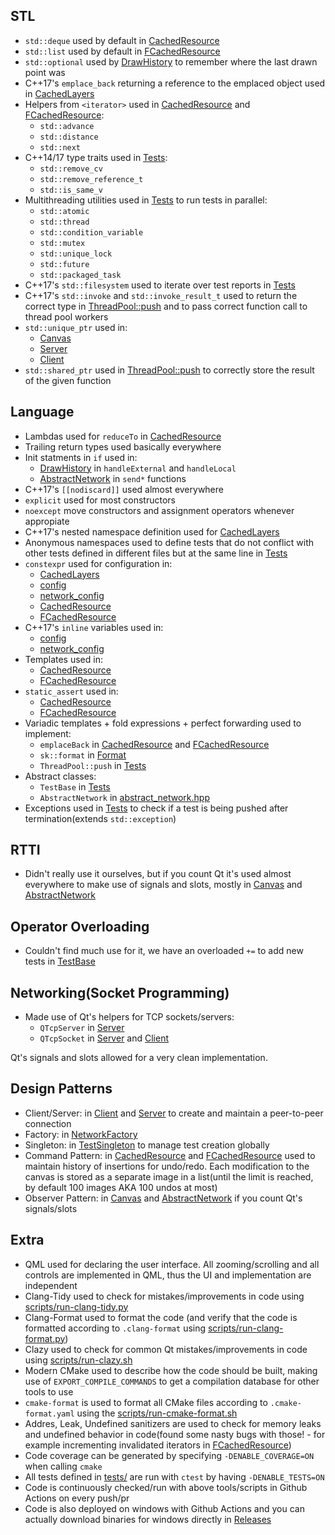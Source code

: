 ## STL
* `std::deque` used by default in [CachedResource][cached_resource_deque]
* `std::list` used by default in [FCachedResource][fcached_resource_list]
* `std::optional` used by [DrawHistory][draw_history_hpp_optional] to remember where the last drawn point was
* C++17's `emplace_back` returning a reference to the emplaced object used in [CachedLayers][draw_history_cpp_emplace_back_ref]
* Helpers from `<iterator>` used in [CachedResource][cached_resource_std_distance] and [FCachedResource][fcached_resource_std_next]:
    - `std::advance`
    - `std::distance`
    - `std::next`
* C++14/17 type traits used in [Tests][test_helper_type_traits]:
    - `std::remove_cv`
    - `std::remove_reference_t`
    - `std::is_same_v`
* Multithreading utilities used in [Tests][test_helper_thread_pool] to run tests in parallel:
    - `std::atomic`
    - `std::thread`
    - `std::condition_variable`
    - `std::mutex`
    - `std::unique_lock`
    - `std::future`
    - `std::packaged_task`
* C++17's `std::filesystem` used to iterate over test reports in [Tests][test_helper_filesystem]
* C++17's `std::invoke` and `std::invoke_result_t` used to return the correct type in [ThreadPool::push][test_helper_thread_pool_push] and to pass correct function call to thread pool workers
* `std::unique_ptr` used in:
    - [Canvas][canvas_hpp_unique_ptr]
    - [Server][server_hpp_unique_ptr]
    - [Client][client_hpp_unique_ptr]
* `std::shared_ptr` used in [ThreadPool::push][test_helper_thread_pool_push] to correctly store the result of the given function

## Language
* Lambdas used for `reduceTo` in [CachedResource][cached_resource_reduce_to]
* Trailing return types used basically everywhere
* Init statments in `if` used in:
    - [DrawHistory][draw_history_cpp_init_if] in `handleExternal` and `handleLocal`
    - [AbstractNetwork][abstract_network_cpp_send] in `send*` functions
* C++17's `[[nodiscard]]` used almost everywhere
* `explicit` used for most constructors
* `noexcept` move constructors and assignment operators whenever appropiate
* C++17's nested namespace definition used for [CachedLayers][draw_history_hpp_nested_ns]
* Anonymous namespaces used to define tests that do not conflict with other tests defined in different files but at the same line in [Tests][test_helper_anon_ns]
* `constexpr` used for configuration in:
    - [CachedLayers][draw_history_hpp_constexpr]
    - [config][canvas_config_inline_constexpr]
    - [network\_config][network_config_inline_constexpr]
    - [CachedResource][cached_resource_constexpr]
    - [FCachedResource][fcached_resource_constexpr]
* C++17's `inline` variables used in:
    - [config][canvas_config_inline_constexpr]
    - [network\_config][network_config_inline_constexpr]
* Templates used in:
    - [CachedResource][cached_resource_template]
    - [FCachedResource][fcached_resource_template]
* `static_assert` used in:
    - [CachedResource][cached_resource_static_assert]
    - [FCachedResource][fcached_resource_static_assert]
* Variadic templates + fold expressions + perfect forwarding used to implement:
    - `emplaceBack` in [CachedResource][cached_resource_emplace_back] and [FCachedResource][fcached_resource_emplace_back]
    - `sk::format` in [Format][format_hpp]
    - `ThreadPool::push` in [Tests][test_helper_thread_pool_push]
* Abstract classes:
    - `TestBase` in [Tests][test_base]
    - `AbstractNetwork` in [abstract\_network.hpp][abstract_network_class]
* Exceptions used in [Tests][test_helper_thread_pool_push] to check if a test is being pushed after termination(extends `std::exception`)

## RTTI
* Didn't really use it ourselves, but if you count Qt it's used almost everywhere to make use of signals and slots, mostly in [Canvas][canvas_hpp_slots] and [AbstractNetwork][abstract_network_signals]

## Operator Overloading
* Couldn't find much use for it, we have an overloaded `+=` to add new tests in [TestBase][test_pluseq]

## Networking(Socket Programming)
* Made use of Qt's helpers for TCP sockets/servers:
    - `QTcpServer` in [Server][server_tcp_server]
    - `QTcpSocket` in [Server][server_tcp_server] and [Client][client_tcp_socket]

Qt's signals and slots allowed for a very clean implementation.

## Design Patterns
* Client/Server: in [Client][client_hpp] and [Server][server_hpp] to create and maintain a peer-to-peer connection
* Factory: in [NetworkFactory][network_factory]
* Singleton: in [TestSingleton][test_singleton] to manage test creation globally
* Command Pattern: in [CachedResource][cached_resource] and [FCachedResource][fcached_resource] used to maintain history of insertions for undo/redo. Each modification to the canvas is stored as a separate image in a list(until the limit is reached, by default 100 images AKA 100 undos at most)
* Observer Pattern: in [Canvas][canvas_hpp_slots] and [AbstractNetwork][abstract_network_signals] if you count Qt's signals/slots

## Extra
* QML used for declaring the user interface. All zooming/scrolling and all controls are implemented in QML, thus the UI and implementation are independent
* Clang-Tidy used to check for mistakes/improvements in code using [scripts/run-clang-tidy.py][script_run_clang_tidy]
* Clang-Format used to format the code (and verify that the code is formatted according to `.clang-format` using [scripts/run-clang-format.py][script_run_clang_format])
* Clazy used to check for common Qt mistakes/improvements in code using [scripts/run-clazy.sh][script_run_clazy]
* Modern CMake used to describe how the code should be built, making use of `EXPORT_COMPILE_COMMANDS` to get a compilation database for other tools to use
* `cmake-format` is used to format all CMake files according to `.cmake-format.yaml` using the [scripts/run-cmake-format.sh][script_run_cmake_format]
* Addres, Leak, Undefined sanitizers are used to check for memory leaks and undefined behavior in code(found some nasty bugs with those! - for example incrementing invalidated iterators in [FCachedResource][fcached_resource])
* Code coverage can be generated by specifying `-DENABLE_COVERAGE=ON` when calling `cmake`
* All tests defined in [tests/][tests_folder] are run with `ctest` by having `-DENABLE_TESTS=ON`
* Code is continuously checked/run with above tools/scripts in Github Actions on every push/pr
* Code is also deployed on windows with Github Actions and you can actually download binaries for windows directly in [Releases][releases]

[cached_resource]: https://github.com/AlexandruIca/Skribble/blob/develop/src/cached_resource.hpp
[fcached_resource]: https://github.com/AlexandruIca/Skribble/blob/develop/src/fixed_cached_resource.hpp
[draw_history_hpp]: https://github.com/AlexandruIca/Skribble/blob/develop/src/draw_history.hpp
[draw_history_cpp]: https://github.com/AlexandruIca/Skribble/blob/develop/src/draw_history.cpp
[test_helper]: https://github.com/AlexandruIca/Skribble/blob/develop/tests/helper/test.hpp
[canvas_config]: https://github.com/AlexandruIca/Skribble/blob/develop/src/canvas_config.hpp
[network_config]: https://github.com/AlexandruIca/Skribble/blob/develop/src/network_config.hpp
[network_factory]: https://github.com/AlexandruIca/Skribble/blob/develop/src/network_factory.cpp
[format]: https://github.com/AlexandruIca/Skribble/blob/develop/src/format.hpp
[canvas_hpp]: https://github.com/AlexandruIca/Skribble/blob/develop/src/canvas.hpp
[script_run_clang_tidy]: https://github.com/AlexandruIca/Skribble/blob/develop/scripts/run-clang-tidy.py
[script_run_clang_format]: https://github.com/AlexandruIca/Skribble/blob/develop/scripts/run-clang-format.py
[script_run_clazy]: https://github.com/AlexandruIca/Skribble/blob/develop/scripts/run-clazy.sh
[script_run_cmake_format]: https://github.com/AlexandruIca/Skribble/blob/develop/scripts/run-cmake-format.sh
[tests_folder]: https://github.com/AlexandruIca/Skribble/blob/develop/tests
[abstract_network_hpp]: https://github.com/AlexandruIca/Skribble/blob/master/src/abstract_network.hpp
[abstract_network_cpp]: https://github.com/AlexandruIca/Skribble/blob/master/src/abstract_network.cpp
[server_hpp]: https://github.com/AlexandruIca/Skribble/blob/master/src/server.hpp
[server_cpp]: https://github.com/AlexandruIca/Skribble/blob/master/src/server.cpp
[client_hpp]: https://github.com/AlexandruIca/Skribble/blob/master/src/client.hpp
[client_cpp]: https://github.com/AlexandruIca/Skribble/blob/master/src/client.cpp
[releases]: https://github.com/AlexandruIca/Skribble/releases

[cached_resource_deque]: https://github.com/AlexandruIca/Skribble/blob/498a8cc0285f4adcf041773ea74738ab49d55cc6/src/cached_resource.hpp#L17
[fcached_resource_list]: https://github.com/AlexandruIca/Skribble/blob/498a8cc0285f4adcf041773ea74738ab49d55cc6/src/fixed_cached_resource.hpp#L17
[draw_history_hpp_optional]: https://github.com/AlexandruIca/Skribble/blob/498a8cc0285f4adcf041773ea74738ab49d55cc6/src/draw_history.hpp#L94
[draw_history_cpp_emplace_back_ref]: https://github.com/AlexandruIca/Skribble/blob/498a8cc0285f4adcf041773ea74738ab49d55cc6/src/draw_history.cpp#L136
[cached_resource_std_distance]: https://github.com/AlexandruIca/Skribble/blob/498a8cc0285f4adcf041773ea74738ab49d55cc6/src/cached_resource.hpp#L69
[fcached_resource_std_next]: https://github.com/AlexandruIca/Skribble/blob/498a8cc0285f4adcf041773ea74738ab49d55cc6/src/fixed_cached_resource.hpp#L59
[test_helper_type_traits]: https://github.com/AlexandruIca/Skribble/blob/498a8cc0285f4adcf041773ea74738ab49d55cc6/tests/helper/test.hpp#L46
[test_helper_thread_pool]: https://github.com/AlexandruIca/Skribble/blob/498a8cc0285f4adcf041773ea74738ab49d55cc6/tests/helper/test.hpp#L168
[test_helper_filesystem]: https://github.com/AlexandruIca/Skribble/blob/498a8cc0285f4adcf041773ea74738ab49d55cc6/tests/helper/test.hpp#L348
[test_helper_thread_pool_push]: https://github.com/AlexandruIca/Skribble/blob/498a8cc0285f4adcf041773ea74738ab49d55cc6/tests/helper/test.hpp#L227
[canvas_hpp_unique_ptr]: https://github.com/AlexandruIca/Skribble/blob/498a8cc0285f4adcf041773ea74738ab49d55cc6/src/canvas.hpp#L26
[server_hpp_unique_ptr]: https://github.com/AlexandruIca/Skribble/blob/498a8cc0285f4adcf041773ea74738ab49d55cc6/src/server.hpp#L17
[client_hpp_unique_ptr]: https://github.com/AlexandruIca/Skribble/blob/498a8cc0285f4adcf041773ea74738ab49d55cc6/src/client.hpp#L17
[cached_resource_reduce_to]: https://github.com/AlexandruIca/Skribble/blob/498a8cc0285f4adcf041773ea74738ab49d55cc6/src/cached_resource.hpp#L171
[draw_history_cpp_init_if]: https://github.com/AlexandruIca/Skribble/blob/498a8cc0285f4adcf041773ea74738ab49d55cc6/src/draw_history.cpp#L124
[abstract_network_cpp_send]: https://github.com/AlexandruIca/Skribble/blob/498a8cc0285f4adcf041773ea74738ab49d55cc6/src/abstract_network.cpp#L27
[draw_history_hpp_nested_ns]: https://github.com/AlexandruIca/Skribble/blob/498a8cc0285f4adcf041773ea74738ab49d55cc6/src/draw_history.hpp#L20
[test_helper_anon_ns]: https://github.com/AlexandruIca/Skribble/blob/498a8cc0285f4adcf041773ea74738ab49d55cc6/tests/helper/test.hpp#L99
[draw_history_hpp_constexpr]: https://github.com/AlexandruIca/Skribble/blob/498a8cc0285f4adcf041773ea74738ab49d55cc6/src/draw_history.hpp#L32
[canvas_config_inline_constexpr]: https://github.com/AlexandruIca/Skribble/blob/498a8cc0285f4adcf041773ea74738ab49d55cc6/src/canvas_config.hpp#L7
[network_config_inline_constexpr]: https://github.com/AlexandruIca/Skribble/blob/498a8cc0285f4adcf041773ea74738ab49d55cc6/src/network_config.hpp#L9
[cached_resource_constexpr]: https://github.com/AlexandruIca/Skribble/blob/498a8cc0285f4adcf041773ea74738ab49d55cc6/src/cached_resource.hpp#L18
[fcached_resource_constexpr]: https://github.com/AlexandruIca/Skribble/blob/498a8cc0285f4adcf041773ea74738ab49d55cc6/src/fixed_cached_resource.hpp#L18
[cached_resource_template]: https://github.com/AlexandruIca/Skribble/blob/498a8cc0285f4adcf041773ea74738ab49d55cc6/src/cached_resource.hpp#L14
[fcached_resource_template]: https://github.com/AlexandruIca/Skribble/blob/498a8cc0285f4adcf041773ea74738ab49d55cc6/src/fixed_cached_resource.hpp#L14
[cached_resource_static_assert]: https://github.com/AlexandruIca/Skribble/blob/498a8cc0285f4adcf041773ea74738ab49d55cc6/src/cached_resource.hpp#L32
[fcached_resource_static_assert]: https://github.com/AlexandruIca/Skribble/blob/498a8cc0285f4adcf041773ea74738ab49d55cc6/src/fixed_cached_resource.hpp#L32
[cached_resource_emplace_back]: https://github.com/AlexandruIca/Skribble/blob/498a8cc0285f4adcf041773ea74738ab49d55cc6/src/cached_resource.hpp#L113
[fcached_resource_emplace_back]: https://github.com/AlexandruIca/Skribble/blob/498a8cc0285f4adcf041773ea74738ab49d55cc6/src/fixed_cached_resource.hpp#L55
[format_hpp]: https://github.com/AlexandruIca/Skribble/blob/498a8cc0285f4adcf041773ea74738ab49d55cc6/src/format.hpp#L15
[test_base]: https://github.com/AlexandruIca/Skribble/blob/498a8cc0285f4adcf041773ea74738ab49d55cc6/tests/helper/test.hpp#L22
[abstract_network_class]: https://github.com/AlexandruIca/Skribble/blob/498a8cc0285f4adcf041773ea74738ab49d55cc6/src/abstract_network.hpp#L13
[canvas_hpp_slots]: https://github.com/AlexandruIca/Skribble/blob/498a8cc0285f4adcf041773ea74738ab49d55cc6/src/canvas.hpp#L43
[abstract_network_signals]: https://github.com/AlexandruIca/Skribble/blob/498a8cc0285f4adcf041773ea74738ab49d55cc6/src/abstract_network.hpp#L37
[test_pluseq]: https://github.com/AlexandruIca/Skribble/blob/498a8cc0285f4adcf041773ea74738ab49d55cc6/tests/helper/test.hpp#L284
[server_tcp_server]: https://github.com/AlexandruIca/Skribble/blob/498a8cc0285f4adcf041773ea74738ab49d55cc6/src/server.hpp#L17
[client_tcp_socket]: https://github.com/AlexandruIca/Skribble/blob/498a8cc0285f4adcf041773ea74738ab49d55cc6/src/client.hpp#L17
[test_singleton]: https://github.com/AlexandruIca/Skribble/blob/498a8cc0285f4adcf041773ea74738ab49d55cc6/tests/helper/test.hpp#L264